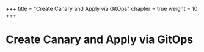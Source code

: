 +++
title = "Create Canary and Apply via GitOps"
chapter = true
weight = 10
+++

# Create Canary and Apply via GitOps

[//]: # (add content here)